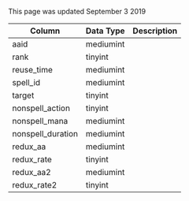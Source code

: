 This page was updated September 3 2019

| Column            | Data Type | Description |
| ----------------- | --------- | ----------- |
| aaid              | mediumint |             |
| rank              | tinyint   |             |
| reuse_time        | mediumint |             |
| spell_id          | mediumint |             |
| target            | tinyint   |             |
| nonspell_action   | tinyint   |             |
| nonspell_mana     | mediumint |             |
| nonspell_duration | mediumint |             |
| redux_aa          | mediumint |             |
| redux_rate        | tinyint   |             |
| redux_aa2         | mediumint |             |
| redux_rate2       | tinyint   |             |